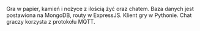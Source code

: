 Gra w papier, kamień i nożyce z ilością żyć oraz chatem. Baza danych jest postawiona na MongoDB, routy w ExpressJS. Klient gry w Pythonie. Chat graczy korzysta z protokołu MQTT.